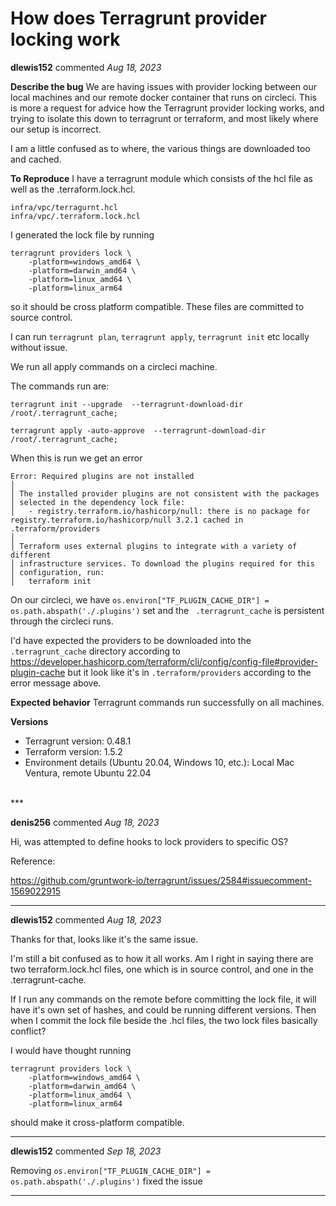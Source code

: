 # How does Terragrunt provider locking work

**dlewis152** commented *Aug 18, 2023*

**Describe the bug**
We are having issues with provider locking between our local machines and our remote docker container that runs on circleci. This is more a request for advice how the Terragrunt provider locking works, and trying to isolate this down to terragrunt or terraform, and most likely where our setup is incorrect. 

I am a little confused as to where, the various things are downloaded too and cached. 

**To Reproduce**
I have a terragrunt module which consists of the hcl file as well as the .terraform.lock.hcl.

```
infra/vpc/terragurnt.hcl
infra/vpc/.terraform.lock.hcl
```

I generated the lock file by running 

```
terragrunt providers lock \
    -platform=windows_amd64 \
    -platform=darwin_amd64 \
    -platform=linux_amd64 \
    -platform=linux_arm64
```

so it should be cross platform compatible. These files are committed to source control. 

I can run `terragrunt plan`, `terragrunt apply`, `terragrunt init` etc locally without issue. 

We run all apply commands on a circleci machine. 

The commands run are: 

`terragrunt init --upgrade  --terragrunt-download-dir /root/.terragrunt_cache;`

`terragrunt apply -auto-approve  --terragrunt-download-dir /root/.terragrunt_cache;`

When this is run we get an error

```
Error: Required plugins are not installed
│ 
│ The installed provider plugins are not consistent with the packages
│ selected in the dependency lock file:
│   - registry.terraform.io/hashicorp/null: there is no package for registry.terraform.io/hashicorp/null 3.2.1 cached in .terraform/providers
│ 
│ Terraform uses external plugins to integrate with a variety of different
│ infrastructure services. To download the plugins required for this
│ configuration, run:
│   terraform init
```

On our circleci, we have  `os.environ["TF_PLUGIN_CACHE_DIR"] = os.path.abspath('./.plugins')` set and the ` .terragrunt_cache` is persistent through the circleci runs. 

I'd have expected the providers to be downloaded into the `.terragrunt_cache` directory according to https://developer.hashicorp.com/terraform/cli/config/config-file#provider-plugin-cache but it look  like it's in `.terraform/providers` according to the error message above. 


**Expected behavior**
Terragrunt commands run successfully on all machines. 

**Versions**
- Terragrunt version: 0.48.1
- Terraform version: 1.5.2
- Environment details (Ubuntu 20.04, Windows 10, etc.): Local Mac Ventura, remote Ubuntu 22.04


<br />
***


**denis256** commented *Aug 18, 2023*

Hi,
was attempted to define hooks to lock providers to specific OS?

Reference:

https://github.com/gruntwork-io/terragrunt/issues/2584#issuecomment-1569022915
***

**dlewis152** commented *Aug 18, 2023*

Thanks for that, looks like it's the same issue. 

I'm still a bit confused as to how it all works. Am I right in saying there are two terraform.lock.hcl files, one which is in source control, and one in the .terragrunt-cache. 

If I run any commands on the remote before committing the lock file, it will have it's own set of hashes, and could be running different versions. Then when I commit the lock file beside the .hcl files, the two lock files basically conflict? 

I would have thought running 

```
terragrunt providers lock \
    -platform=windows_amd64 \
    -platform=darwin_amd64 \
    -platform=linux_amd64 \
    -platform=linux_arm64
```

should make it cross-platform compatible. 

***

**dlewis152** commented *Sep 18, 2023*

Removing `os.environ["TF_PLUGIN_CACHE_DIR"] = os.path.abspath('./.plugins')` fixed the issue
***

